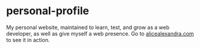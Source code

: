 # personal-profile
My personal website, maintained to learn, test, and grow as a web developer, as well as give myself a web presence.
Go to [alicealexandra.com](http://www.alicealexandra.com) to see it in action.
